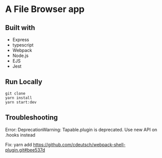 # A File Browser app

## Built with
- Express 
- typescript
- Webpack
- Node.js
- EJS
- Jest

## Run Locally
```
git clone
yarn install
yarn start:dev
```

## Troubleshooting
Error: DeprecationWarning: Tapable.plugin is deprecated. Use new API on .hooks instead

Fix: yarn add https://github.com/cdeutsch/webpack-shell-plugin.git#bee537d